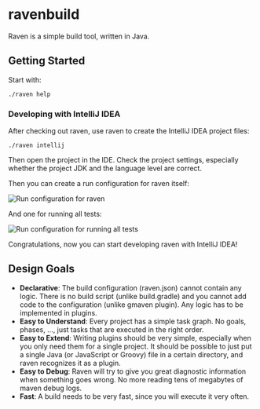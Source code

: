 # ravenbuild

Raven is a simple build tool, written in Java.

## Getting Started

Start with:

    ./raven help

### Developing with IntelliJ IDEA

After checking out raven, use raven to create the IntelliJ IDEA project files:

    ./raven intellij

Then open the project in the IDE. Check the project settings, especially whether the project JDK and
the language level are correct.

Then you can create a run configuration for raven itself:

![Run configuration for raven](https://raw.githubusercontent.com/ravensuite/ravenbuild/master/documentation/screenshot-raven-runconfig.png)

And one for running all tests:

![Run configuration for running all tests](https://raw.githubusercontent.com/ravensuite/ravenbuild/master/documentation/screenshot-raven-testconfig.png)

Congratulations, now you can start developing raven with IntelliJ IDEA!

## Design Goals

 - **Declarative**: The build configuration (raven.json) cannot contain any logic. There is no build script
 (unlike build.gradle) and you cannot add code to the configuration (unlike gmaven plugin). Any logic has to
 be implemented in plugins.
 - **Easy to Understand**: Every project has a simple task graph. No goals, phases, ..., just tasks that are
 executed in the right order.
 - **Easy to Extend**: Writing plugins should be very simple, especially when you only need them for a
 single project. It should be possible to just put a single Java (or JavaScript or Groovy) file in a certain
 directory, and raven recognizes it as a plugin.
 - **Easy to Debug**: Raven will try to give you great diagnostic information when something goes wrong.
 No more reading tens of megabytes of maven debug logs.
 - **Fast**: A build needs to be very fast, since you will execute it very often.

